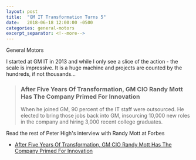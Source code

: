 ```yaml
---
layout: post
title:  "GM IT Transformation Turns 5"
date:   2018-06-18 12:00:00 -0500
categories: general-motors
excerpt_separator: <!--more-->
---
```


General Motors

I started at GM IT in 2013 and while I only see a slice of the action - the scale is impressive. It is a huge machine and projects are counted by the hundreds, if not thousands...

<!--more-->

> ### After Five Years Of Transformation, GM CIO Randy Mott Has The Company Primed For Innovation
> When he joined GM, 90 percent of the IT staff were outsourced. He elected to bring those jobs back into GM, insourcing 10,000 new roles in the company and hiring 3,000 recent college graduates.
 

Read the rest of Peter High's interview with Randy Mott at Forbes
* [After Five Years Of Transformation, GM CIO Randy Mott Has The Company Primed For Innovation](https://www.forbes.com/sites/peterhigh/2018/06/18/after-five-years-of-transformation-gm-cio-randy-mott-has-the-company-primed-for-innovation/)